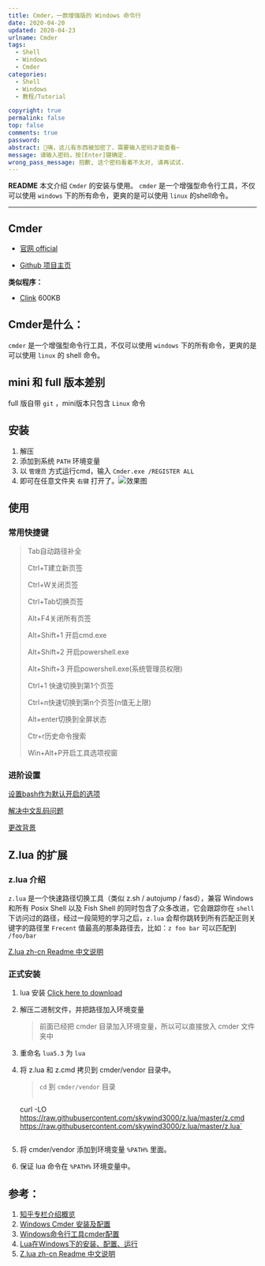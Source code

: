 ```yaml
---
title: Cmder，一款增强版的 Windows 命令行
date: 2020-04-20 
updated: 2020-04-23 
urlname: Cmder
tags:
  - Shell
  - Windows
  - Cmder
categories: 
  - Shell
  - Windows
  - 教程/Tutorial

copyright: true
permalink: false
top: false
comments: true
password: 
abstract: 🔐咦，这儿有东西被加密了，需要输入密码才能查看~
message: 请输入密码，按[Enter]键确定.
wrong_pass_message: 抱歉, 这个密码看着不太对, 请再试试.
---
```


**README**
本文介绍 `Cmder` 的安装与使用。
`cmder` 是一个增强型命令行工具，不仅可以使用 `windows` 下的所有命令，更爽的是可以使用 `linux` 的shell命令。
<!---more--->

------

## Cmder

- [官网 official](https://cmder.net/)

- [Github 项目主页](https://github.com/cmderdev/cmder)

**类似程序：**

- [Clink](https://mridgers.github.io/clink/) 600KB 

## Cmder是什么：

`cmder` 是一个增强型命令行工具，不仅可以使用 `windows` 下的所有命令，更爽的是可以使用 `linux` 的 shell 命令。

## mini 和 full 版本差别

full 版自带 `git` ，mini版本只包含 `Linux` 命令

## 安装

1. 解压
2. 添加到系统 `PATH` 环境变量
3. 以 `管理员` 方式运行cmd，输入 `Cmder.exe /REGISTER ALL`
4. 即可在任意文件夹 `右键` 打开了。![效果图](https://cdn.jsdelivr.net/gh/liaozhebin/img@master/imgs/2954885665-59c9e04a5206b_articlex.webp)


## 使用

### 常用快捷键

> Tab自动路径补全
>
> Ctrl+T建立新页签
>
> Ctrl+W关闭页签
>
> Ctrl+Tab切换页签
>
> Alt+F4关闭所有页签
>
> Alt+Shift+1 开启cmd.exe
>
> Alt+Shift+2 开启powershell.exe
>
> Alt+Shift+3 开启powershell.exe(系统管理员权限)
>
> Ctrl+1      快速切换到第1个页签
>
> Ctrl+n快速切换到第n个页签(n值无上限)
>
> Alt+enter切换到全屏状态
>
> Ctr+r历史命令搜索
>
> Win+Alt+P开启工具选项视窗



### 进阶设置
[设置bash作为默认开启的选项](https://segmentfault.com/a/1190000011361877#item-0-8)

[解决中文乱码问题](https://segmentfault.com/a/1190000011361877#item-0-9)

[更改背景](https://segmentfault.com/a/1190000011361877#item-0-11)



## Z.lua 的扩展

### z.lua 介绍

`z.lua` 是一个快速路径切换工具（类似 z.sh / autojump / fasd），兼容 Windows 和所有 Posix Shell 以及 Fish Shell 的同时包含了众多改进，它会跟踪你在 `shell` 下访问过的路径，经过一段简短的学习之后，`z.lua` 会帮你跳转到所有匹配正则关键字的路径里 `Frecent` 值最高的那条路径去，比如：`z foo bar`  可以匹配到  `/foo/bar`  

[Z.lua zh-cn Readme 中文说明](https://github.com/skywind3000/z.lua/blob/master/README.cn.md)

### 正式安装

1. lua 安装  [Click here to download](https://sourceforge.net/projects/luabinaries/files/latest/download)

2. 解压二进制文件，并把路径加入环境变量 

   > 前面已经把 cmder 目录加入环境变量，所以可以直接放入 cmder 文件夹中

3. 重命名 `lua5.3` 为  `lua`

4. 将 z.lua 和 z.cmd 拷贝到 cmder/vendor 目录中。

   > `cd`  到 `cmder/vendor` 目录
   >
   > ```bash
   curl -LO https://raw.githubusercontent.com/skywind3000/z.lua/master/z.cmd https://raw.githubusercontent.com/skywind3000/z.lua/master/z.lua`
	```
5. 将 cmder/vendor 添加到环境变量 `%PATH%` 里面。

6. 保证 lua 命令在 `%PATH%` 环境变量中。

## 参考：
1. [知乎专栏介绍概览](https://zhuanlan.zhihu.com/p/28400466)
2. [Windows Cmder 安装及配置](https://www.jianshu.com/p/bfff2d49f670)
3. [Windows命令行工具cmder配置](https://segmentfault.com/a/1190000011361877)  
4. [Lua在Windows下的安装、配置、运行](https://blog.csdn.net/ChinarCSDN/article/details/78667262)
5. [Z.lua zh-cn Readme 中文说明](https://github.com/skywind3000/z.lua/blob/master/README.cn.md)
